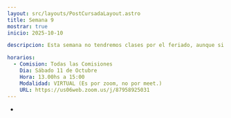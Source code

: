 ```yaml
---
layout: src/layouts/PostCursadaLayout.astro
title: Semana 9
mostrar: true
inicio: 2025-10-10

descripcion: Esta semana no tendremos clases por el feriado, aunque si tendremos clase virtual el dia sabado

horarios:
  - Comision: Todas las Comisiones
    Dia: Sábado 11 de Octubre
    Hora: 13.00hs a 15:00
    Modalidad: VIRTUAL (Es por zoom, no por meet.)
    URL: https://us06web.zoom.us/j/87958925031
---
```


- 
